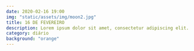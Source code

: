 ```yaml
---
date: 2020-02-16 19:00
img: "static/assets/img/moon2.jpg"
title: 16 DE FEVEREIRO
description: Lorem ipsum dolor sit amet, consectetur adipiscing elit. 
category: diário
background: "orange"
---
```




